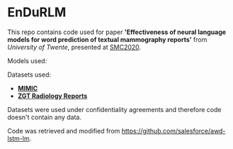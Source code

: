 # EnDuRLM

This repo contains code used for paper **'Effectiveness of neural language models for word prediction of textual mammography reports'** from *University of Twente*, presented at [SMC2020](http://smc2020.org/).

Models used:


Datasets used:
- [**MIMIC**](https://mimic.physionet.org/)
- [**ZGT Radiology Reports**](https://www.zgt.nl/)

Datasets were used under confidentiality agreements and therefore code doesn't contain any data.

Code was retrieved and modified from https://github.com/salesforce/awd-lstm-lm.
